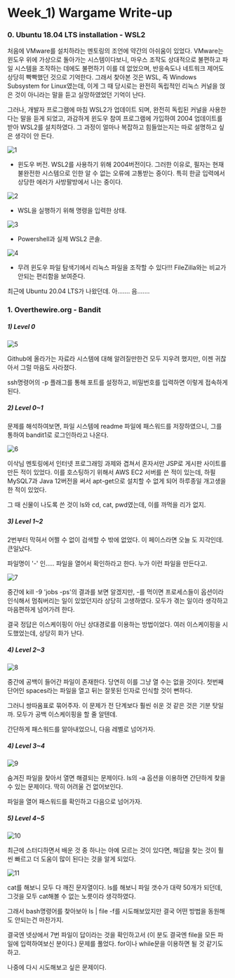 

# Week_1) Wargame Write-up

### 0. Ubuntu 18.04 LTS installation - WSL2

처음에 VMware를 설치하라는 멘토링의 조언에 약간의 아쉬움이 있었다. VMware는 윈도우 위에 가상으로 돌아가는 시스템이다보니, 마우스 조작도 상대적으로 불편하고 파일 시스템을 조작하는 데에도 불편하기 이를 데 없었으며, 반응속도나 네트워크 제어도 상당히 빡빡했던 것으로 기억한다. 그래서 찾아본 것은 WSL, 즉 Windows Subsystem for Linux였는데, 이게 그 때 당시로는 완전히 독립적인 리눅스 커널을 얹은 것이 아니라는 말을 듣고 실망하였었던 기억이 난다.



그러나, 개발자 프로그램에 마침 WSL2가 업데이트 되며, 완전히 독립된 커널을 사용한다는 말을 듣게 되었고, 과감하게 윈도우 참여 프로그램에 가입하여 2004 업데이트를 받아 WSL2를 설치하였다. 그 과정이 얼마나 복잡하고 힘들었는지는 따로 설명하고 싶은 생각이 안 든다.

![1](img/1.png)

- 윈도우 버전. WSL2를 사용하기 위해 2004버전이다. 그러한 이유로, 필자는 현재 불완전한 시스템으로 인한 알 수 없는 오류에 고통받는 중이다. 특히 한글 입력에서 상당한 에러가 사방팔방에서 나는 중이다.

![2](img/2.png)

- WSL을 실행하기 위해 명령을 입력한 상태.

![3](img/3.png)

- Powershell과 실제 WSL2 콘솔.

![4](img/4.png)

- 무려 윈도우 파일 탐색기에서 리눅스 파일을 조작할 수 있다!!! FileZilla와는 비교가 안되는 편리함을 보여준다.



최근에 Ubuntu 20.04 LTS가 나왔던데. 아....... 음.......

### 1. Overthewire.org - Bandit

##### 1)  Level 0

![5](img/5.png)

Github에 올라가는 자료라 시스템에 대해 알려질만한건 모두 지우려 했지만, 이젠 귀찮아서 그럴 마음도 사라졌다.



ssh명령어의 -p 플래그를 통해 포트를 설정하고, 비밀번호를 입력하면 이렇게 접속하게 된다.



##### 2) Level 0~1

문제를 해석하여보면, 파일 시스템에 readme 파일에 패스워드를 저장하였으니, 그를 통하여 bandit1로 로그인하라고 나온다.

![6](img/6.png)

이삭님 멘토링에서 인터넷 프로그래밍 과제와 겹쳐서 혼자서만 JSP로 게시판 사이트를 만든 적이 있었다. 이를 호스팅하기 위해서 AWS EC2 서버를 쓴 적이 있는데, 하필 MySQL7과 Java 12버전을 써서 apt-get으로 설치할 수 없게 되어 하루종일 개고생을 한 적이 있었다.



그 때 신물이 나도록 쓴 것이 ls와 cd, cat, pwd였는데, 이를 까먹을 리가 없지.

##### 3) Level 1~2

2번부터 막혀서 어쩔 수 없이 검색할 수 밖에 없었다. 이 페이스라면 오늘 도 지각인데. 큰일났다.



파일명이 '-' 인..... 파일을 열어서 확인하라고 한다. 누가 이런 파일을 만든다고.

![7](img/7.png)

중간에 kill -9 'jobs -ps'의 결과를 보면 알겠지만, -를 먹이면 프로세스들이 옵션이라 인식해서 멈춰버리는 일이 있었던지라 상당히 고생하였다. 모두가 겪는 일이라 생각하고 마음편하게 넘어가려 한다.



결국 정답은 이스케이핑이 아닌 상대경로를 이용하는 방법이었다. 여러 이스케이핑을 시도했었는데, 상당히 화가 난다.

##### 4) Level 2~3

![8](img/8.png)

중간에 공백이 들어간 파일이 존재한다. 당연히 이를 그냥 열 수는 없을 것이다. 첫번째 단어인 spaces라는 파일을 열고 뒤는 잘못된 인자로 인식할 것이 뻔하다.



그러니 쌍따옴표로 묶어주자. 이 문제가 전 단계보다 훨씬 쉬운 것 같은 것은 기분 탓일까. 모두가 공백 이스케이핑을 할 줄 알텐데.



간단하게 패스워드를 알아내었으니, 다음 레벨로 넘어가자.

##### 4) Level 3~4

![9](img/9.png)

숨겨진 파일을 찾아서 열면 해결되는 문제이다. ls의 -a 옵션을 이용하면 간단하게 찾을 수 있는 문제이다. 딱히 어려울 건 없어보인다.



파일을 열어 패스워드를 확인하고 다음으로 넘어가자.

##### 5) Level 4~5

![10](img/10.png)



최근에 스터디하면서 배운 것 중 하나는 아예 모르는 것이 있다면, 해답을 찾는 것이 훨씬 빠르고 더 도움이 많이 된다는 것을 알게 되었다.



![11](img/11.png)



cat를 해보니 모두 다 깨진 문자열이다. ls를 해보니 파일 갯수가 대략 50개가 되던데, 그것을 모두 cat해볼 수 없는 노릇이라 생각하였다.



그래서 bash명령어를 찾아보아 ls | file -f를 시도해보았지만 결국 어떤 방법을 동원해도 안되는건 마찬가지.



결국엔 넷상에서 7번 파일이 답이라는 것을 확인하고서 (이 분도 결국엔 file을 모든 파일에 입력하여보신 분이다.) 문제를 풀었다. for이나 while문을 이용하면 될 것 같기도 하고.



나중에 다시 시도해보고 싶은 문제이다.
